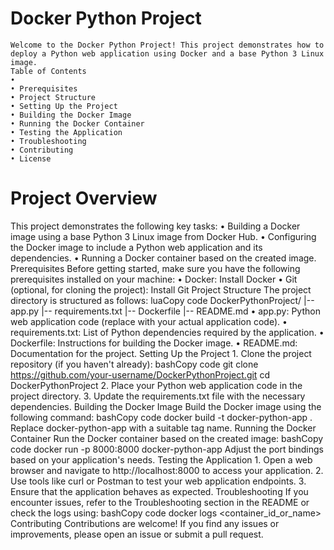 # Docker Python Project
    Welcome to the Docker Python Project! This project demonstrates how to deploy a Python web application using Docker and a base Python 3 Linux image.
    Table of Contents
    •
    • Prerequisites
    • Project Structure
    • Setting Up the Project
    • Building the Docker Image
    • Running the Docker Container
    • Testing the Application
    • Troubleshooting
    • Contributing
    • License
# Project Overview
This project demonstrates the following key tasks:
    • Building a Docker image using a base Python 3 Linux image from Docker Hub.
    • Configuring the Docker image to include a Python web application and its dependencies.
    • Running a Docker container based on the created image.
Prerequisites
Before getting started, make sure you have the following prerequisites installed on your machine:
    • Docker: Install Docker
    • Git (optional, for cloning the project): Install Git
Project Structure
The project directory is structured as follows:
luaCopy code
DockerPythonProject/
|-- app.py
|-- requirements.txt
|-- Dockerfile
|-- README.md
    • app.py: Python web application code (replace with your actual application code).
    • requirements.txt: List of Python dependencies required by the application.
    • Dockerfile: Instructions for building the Docker image.
    • README.md: Documentation for the project.
Setting Up the Project
    1. Clone the project repository (if you haven't already):
       bashCopy code
       git clone https://github.com/your-username/DockerPythonProject.git
       cd DockerPythonProject
    2. Place your Python web application code in the project directory.
    3. Update the requirements.txt file with the necessary dependencies.
Building the Docker Image
Build the Docker image using the following command:
bashCopy code
docker build -t docker-python-app .
Replace docker-python-app with a suitable tag name.
Running the Docker Container
Run the Docker container based on the created image:
bashCopy code
docker run -p 8000:8000 docker-python-app
Adjust the port bindings based on your application's needs.
Testing the Application
    1. Open a web browser and navigate to http://localhost:8000 to access your application.
    2. Use tools like curl or Postman to test your web application endpoints.
    3. Ensure that the application behaves as expected.
Troubleshooting
If you encounter issues, refer to the Troubleshooting section in the README or check the logs using:
bashCopy code
docker logs <container_id_or_name>
Contributing
Contributions are welcome! If you find any issues or improvements, please open an issue or submit a pull request.

